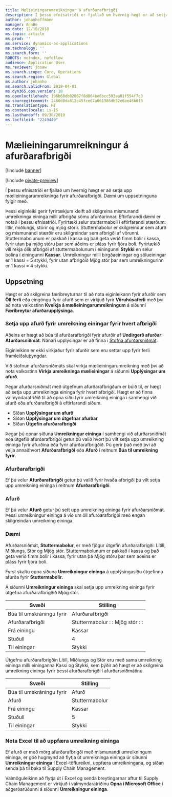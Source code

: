 ```yaml
---
title: Mælieiningarumreikningur á afurðarafbrigði
description: Í þessu efnisatriði er fjallað um hvernig hægt er að setja upp mælieiningarumreikninga fyrir afurðarafbrigði.
author: johanhoffmann
manager: AnnBe
ms.date: 12/18/2018
ms.topic: article
ms.prod: ''
ms.service: dynamics-ax-applications
ms.technology: ''
ms.search.form: ''
ROBOTS: noindex, nofollow
audience: Application User
ms.reviewer: josaw
ms.search.scope: Core, Operations
ms.search.region: Global
ms.author: johanho
ms.search.validFrom: 2019-04-01
ms.dyn365.ops.version: 10
ms.openlocfilehash: 196b68db02867f8d864be8bcc593aa01f554f7c3
ms.sourcegitcommit: 2460d0da812c45fce67a061386db52e0ae46b0f3
ms.translationtype: HT
ms.contentlocale: is-IS
ms.lasthandoff: 09/30/2019
ms.locfileid: "2249449"
---
```

# <a name="unit-of-measure-conversion-per-product-variant"></a>Mælieiningarumreikningur á afurðarafbrigði

[!include [banner](../includes/banner.md)]

[!include [pivate-preview](../includes/pivate-preview-banner.md)]

Í þessu efnisatriði er fjallað um hvernig hægt er að setja upp mælieiningarumreikninga fyrir afurðarafbrigði. Dæmi um uppsetninguna fylgir með.

Þessi eiginleiki gerir fyrirtækjum kleift að skilgreina mismunandi umreikninga eininga milli afbrigða sömu afurðarinnar. Eftirfarandi dæmi er notað í þessu efnisatriði. Fyrirtæki selur stuttermaboli í eftirfarandi stærðum: litlir, miðlungs, stórir og mjög stórir. Stuttermabolur er skilgreindur sem afurð og mismunandi stærðir eru skilgreindar sem afbrigði af vörunni. Stuttermabolunum er pakkað í kassa og það geta verið fimm bolir í kassa, fyrir utan þá mjög stóru þar sem aðeins er pláss fyrir fjóra boli. Fyrirtækið vill rekja ólík afbrigði af stuttermabolunum í einingunni **Stykki** en selur bolina í einingunni **Kassar**. Umreikningur milli birgðaeiningar og sölueiningar er 1 kassi = 5 stykki, fyrir utan afbrigðið Mjög stór þar sem umreikningurinn er 1 kassi = 4 stykki.

## <a name="setup"></a>Uppsetning

Hægt er að skilgreina færibreyturnar til að nota eiginleikann fyrir afurðir sem **Öll ferli** eða eingöngu fyrir afurð sem er virkjuð fyrir **Vöruhúsaferli** með því að nota valkostinn **Kveikja á mælieiningarumreikningum** á síðunni **Færibreytur afurðarupplýsinga**.

### <a name="set-up-a-product-for-unit-conversion-per-variant"></a>Setja upp afurð fyrir umreikning einingar fyrir hvert afbrigði

Aðeins er hægt að búa til afurðarafbrigði fyrir afurðir af **Undirgerð afurðar**: **Afurðarsniðmát**. Nánari upplýsingar er að finna í [Stofna afurðarsniðmát](tasks/create-product-master.md).

Eiginleikinn er ekki virkjaður fyrir afurðir sem eru settar upp fyrir ferli framleiðsluþyngdar. 

Við stofnun afurðarsniðmáts skal virkja mælieiningarumreikning með því að nota valkostinn **Virkja umreikninga mælieiningar** á síðunni **Upplýsingar um afurð**.

Þegar afurðarsniðmát með útgefnum afurðarafbrigðum er búið til, er hægt að setja upp umreikninga eininga fyrir hvert afbrigði. Hægt er að finna valmyndaratriðið til að opna síðu fyrir umreikning eininga í samhengi við afurð eða afurðarafbrigði á eftirfarandi síðum.

-   Síðan **Upplýsingar um afurð**
-   Síðan **Upplýsingar um útgefnar afurðar**
-   Síðan **Útgefin afurðarafbrigði**

Þegar þú opnar síðuna **Umreikningur eininga** í samhengi við afurðarsniðmát eða útgefið afurðarafbrigði getur þú valið hvort þú vilt setja upp umreikning eininga fyrir afurðina eða fyrir afurðarafbrigðið. Þú gerir það með því að velja annaðhvort **Afurðarafbrigði** eða **Afurð** í reitnum **Búa til umreikning fyrir**.

### <a name="product-variant"></a>Afurðarafbrigði

Ef þú velur **Afurðarafbrigði** getur þú valið fyrir hvaða afbrigði þú vilt setja upp umreikning eininga í reitnum **Afurðarafbrigði**.

### <a name="product"></a>Afurð

Ef þú velur **Afurð** getur þú sett upp umreikning eininga fyrir afurðarsniðmát. Þessi umreikningur eininga á við um öll afurðarafbrigði með engan skilgreindan umreikning eininga.

### <a name="example"></a>Dæmi

Afurðarsniðmát, **Stuttermabolur**, er með fjögur útgefin afurðarafbrigði: Lítill, Miðlungs, Stór og Mjög stór. Stuttermabolunum er pakkað í kassa og það geta verið fimm bolir í kassa, fyrir utan þá Mjög stóru þar sem aðeins er pláss fyrir fjóra boli.

Fyrst skaltu opna síðuna **Umreikningur eininga** á upplýsingasíðu útgefinna afurða fyrir **Stuttermabolir.**

Á síðunni **Umreikningur eininga** skal setja upp umreikning eininga fyrir útgefna afurðarafbrigðið Mjög stór.

| **Svæði**             | **Stilling**             |
|-----------------------|-------------------------|
| Búa til umskráningu fyrir | Afurðarafbrigði         |
| Afurðarafbrigði       | Stuttermabolur : : Mjög stór : : |
| Frá einingu             | Kassar                   |
| Stuðull                | 4                       |
| Til einingar               | Stykki                  |

Útgefnu afurðarafbrigðin Lítill, Miðlungs og Stór eru með sama umreikning eininga milli eininganna Kassi og Stykki, sem þýðir að hægt er að skilgreina umreikning eininga fyrir þessi afurðarafbrigði í afurðarsniðmátinu.

| **Svæði**             | **Stilling** |
|-----------------------|-------------|
| Búa til umskráningu fyrir | Afurð     |
| Afurð               | Stuttermabolur     |
| Frá einingu             | Kassar       |
| Stuðull                | 5           |
| Til einingar               | Stykki      |

### <a name="using-excel-to-update-the-unit-conversions"></a>Nota Excel til að uppfæra umreikning eininga

Ef afurð er með mörg afurðarafbrigði með mismunandi umreikningum eininga, er góð hugmynd að flytja út umreikninga eininga úr síðunni **Umreikningur eininga** í Excel-töflureikni, uppfæra umreikningana, og síðan senda þá til baka til Supply Chain Management.

Valmöguleikinn að flytja út í Excel og senda breytingarnar aftur til Supply Chain Management er virkjuð í valmyndaratriðinu **Opna í Microsoft Office** í aðgerðarúðunni á síðunni **Umreikningur eininga**.
